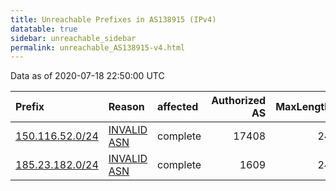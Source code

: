 ```yaml
---
title: Unreachable Prefixes in AS138915 (IPv4)
datatable: true
sidebar: unreachable_sidebar
permalink: unreachable_AS138915-v4.html
---
```


Data as of 2020-07-18 22:50:00 UTC


<div class="datatable-begin"></div>

| Prefix                                                   | Reason                                                                                                  | affected   |   Authorized AS |   MaxLength | Anchor                                         |   unreachable /24s |
|:---------------------------------------------------------|:--------------------------------------------------------------------------------------------------------|:-----------|----------------:|------------:|:-----------------------------------------------|-------------------:|
| [150.116.52.0/24](https://stat.ripe.net/150.116.52.0/24) | [INVALID ASN](https://rpki-validator.ripe.net/announcement-preview?asn=AS138915&prefix=150.116.52.0/24) | complete   |           17408 |          24 | [APNIC](unreachable_APNIC_RPKI_Root-v4.html)   |                  1 |
| [185.23.182.0/24](https://stat.ripe.net/185.23.182.0/24) | [INVALID ASN](https://rpki-validator.ripe.net/announcement-preview?asn=AS138915&prefix=185.23.182.0/24) | complete   |            1609 |          24 | [RIPE](unreachable_RIPE_NCC_RPKI_Root-v4.html) |                  1 |

<div class="datatable-end"></div>